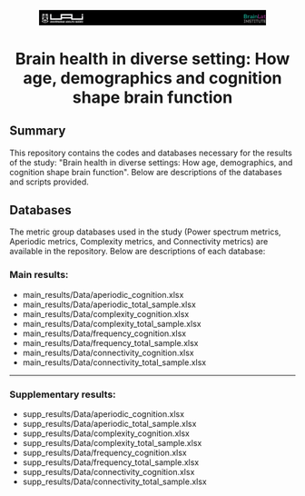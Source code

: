 <p align="center">
  <img src="images/header.png" width="400" alt="Cabecera">
</p>


# <p align="center">Brain health in diverse setting: How age, demographics and cognition shape brain function</p>


## Summary

This repository contains the codes and databases necessary for the results of the study: "Brain health in diverse settings: How age, demographics, and cognition shape brain function". Below are descriptions of the databases and scripts provided.

## Databases
The metric group databases used in the study (Power spectrum metrics, Aperiodic metrics, Complexity metrics, and Connectivity metrics) are available in the repository. Below are descriptions of each database:

### Main results:
- main_results/Data/aperiodic_cognition.xlsx
- main_results/Data/aperiodic_total_sample.xlsx
- main_results/Data/complexity_cognition.xlsx
- main_results/Data/complexity_total_sample.xlsx
- main_results/Data/frequency_cognition.xlsx
- main_results/Data/frequency_total_sample.xlsx
- main_results/Data/connectivity_cognition.xlsx
- main_results/Data/connectivity_total_sample.xlsx
---
### Supplementary results:
- supp_results/Data/aperiodic_cognition.xlsx
- supp_results/Data/aperiodic_total_sample.xlsx
- supp_results/Data/complexity_cognition.xlsx
- supp_results/Data/complexity_total_sample.xlsx
- supp_results/Data/frequency_cognition.xlsx
- supp_results/Data/frequency_total_sample.xlsx
- supp_results/Data/connectivity_cognition.xlsx
- supp_results/Data/connectivity_total_sample.xlsx
